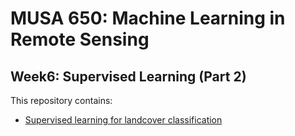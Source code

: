 # MUSA 650: Machine Learning in Remote Sensing

## Week6: Supervised Learning (Part 2)

This repository contains:

- [Supervised learning for landcover classification](w6_classPart2.ipynb)
